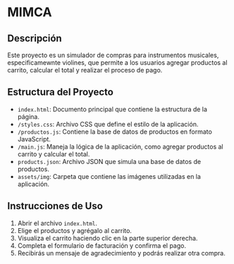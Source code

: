 # MIMCA 

## Descripción
Este proyecto es un simulador de compras para instrumentos musicales, especificamewnte violines, que permite a los usuarios agregar productos al carrito, calcular el total y realizar el proceso de pago.

## Estructura del Proyecto
- `index.html`: Documento principal que contiene la estructura de la página.
- `/styles.css`: Archivo CSS que define el estilo de la aplicación.
- `/productos.js`: Contiene la base de datos de productos en formato JavaScript.
- `/main.js`: Maneja la lógica de la aplicación, como agregar productos al carrito y calcular el total.
- `products.json`: Archivo JSON que simula una base de datos de productos.
- `assets/img`: Carpeta que contiene las imágenes utilizadas en la aplicación.

## Instrucciones de Uso
1. Abrir el archivo `index.html`.
2. Elige el productos y agrégalo al carrito.
3. Visualiza el carrito haciendo clic en la parte superior derecha.
4. Completa el formulario de facturación y confirma el pago.
5. Recibirás un mensaje de agradecimiento y podrás realizar otra compra.

